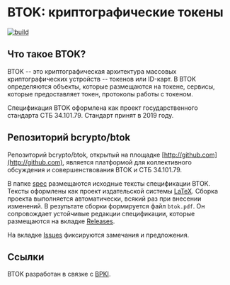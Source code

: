 BTOK: криптографические токены
==============================

[![build](https://github.com/bcrypto/btok/actions/workflows/build.yaml/badge.svg)](https://github.com/bcrypto/btok/actions/workflows/build.yaml)

Что такое BTOK?
---------------

BTOK -- это криптографическая архитектура массовых криптографических устройств
-- токенов или ID-карт. В BTOK определяются объекты, которые размещаются на
токене, сервисы, которые предоставляет токен, протоколы работы с токеном.

Спецификация BTOK оформлена как проект государственного стандарта СТБ 34.101.79.
Стандарт принят в 2019 году.

Репозиторий bcrypto/btok
------------------------

Репозиторий bcrypto/btok, открытый на площадке 
[http://github.com](http://github.com), является платформой для 
коллективного обсуждения и совершенствования BTOK и СТБ 34.101.79.

В папке [spec](spec) размещаются исходные тексты спецификации BTOK. Тексты
оформлены как проект издательской системы
[LaTeX](https://ru.wikipedia.org/wiki/LaTeX). Сборка проекта выполняется
автоматически, всякий раз при внесении изменений.  В результате сборки
формируется файл `btok.pdf`. Он сопровождает устойчивые редакции спецификации,
которые размещаются на вкладке
[Releases](https://github.com/bcrypto/btok/releases).

На вкладке [Issues](https://github.com/bcrypto/btok/issues)
фиксируются замечания и предложения. 

Ссылки
------

BTOK разработан в связке с [BPKI](http://github.com/bcrypto/bpki).

